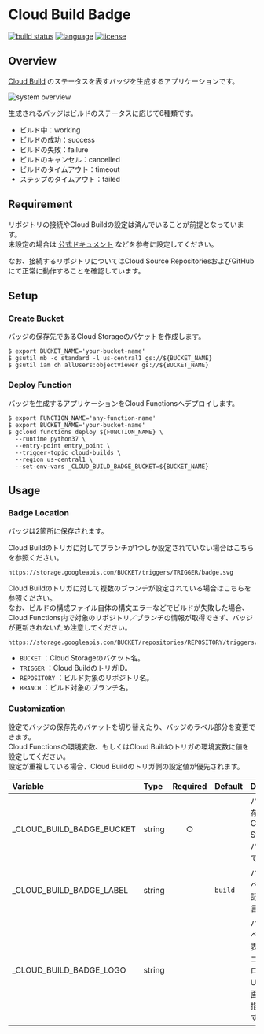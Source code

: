 # Cloud Build Badge
[![build status](https://storage.googleapis.com/jkff-mv-laboratory-cloud-build-badge/triggers/7f7036fd-6d3e-470e-b57d-a3df19b16f5e/badge.svg)](https://github.com/jkff-mv/cloud-build-badge/blob/master/cloudbuild.yaml)
[![language](https://img.shields.io/badge/language-python-blue)](https://www.python.org/)
[![license](https://img.shields.io/badge/license-MIT%20License-lightgrey.svg)](https://github.com/jkff-mv/cloud-build-badge/blob/master/LICENSE)

## Overview
[Cloud Build](https://cloud.google.com/cloud-build/) のステータスを表すバッジを生成するアプリケーションです。  

![system overview](https://storage.googleapis.com/jkff-mv-laboratory-repository/cloud-build-badge/a7e16306-9363-4230-af12-e93a7b4ffd5d.png)

生成されるバッジはビルドのステータスに応じて6種類です。  

* ビルド中：working  
* ビルドの成功：success  
* ビルドの失敗：failure  
* ビルドのキャンセル：cancelled  
* ビルドのタイムアウト：timeout  
* ステップのタイムアウト：failed  

## Requirement
リポジトリの接続やCloud Buildの設定は済んでいることが前提となっています。  
未設定の場合は [公式ドキュメント](https://cloud.google.com/cloud-build/docs/automating-builds/create-manage-triggers) などを参考に設定してください。  

なお、接続するリポジトリについてはCloud Source RepositoriesおよびGitHubにて正常に動作することを確認しています。  

## Setup

### Create Bucket
バッジの保存先であるCloud Storageのバケットを作成します。  

```
$ export BUCKET_NAME='your-bucket-name'
$ gsutil mb -c standard -l us-central1 gs://${BUCKET_NAME}
$ gsutil iam ch allUsers:objectViewer gs://${BUCKET_NAME}
```

### Deploy Function
バッジを生成するアプリケーションをCloud Functionsへデプロイします。  

```
$ export FUNCTION_NAME='any-function-name'
$ export BUCKET_NAME='your-bucket-name'
$ gcloud functions deploy ${FUNCTION_NAME} \
  --runtime python37 \
  --entry-point entry_point \
  --trigger-topic cloud-builds \
  --region us-central1 \
  --set-env-vars _CLOUD_BUILD_BADGE_BUCKET=${BUCKET_NAME}
```

## Usage

### Badge Location
バッジは2箇所に保存されます。  

Cloud Buildのトリガに対してブランチが1つしか設定されていない場合はこちらを参照ください。  

```
https://storage.googleapis.com/BUCKET/triggers/TRIGGER/badge.svg
```

Cloud Buildのトリガに対して複数のブランチが設定されている場合はこちらを参照ください。  
なお、ビルドの構成ファイル自体の構文エラーなどでビルドが失敗した場合、Cloud Functions内で対象のリポジトリ／ブランチの情報が取得できず、バッジが更新されないため注意してください。  

```
https://storage.googleapis.com/BUCKET/repositories/REPOSITORY/triggers/TRIGGER/branches/BRANCH/badge.svg
```

* `BUCKET` ：Cloud Storageのバケット名。  
* `TRIGGER` ：Cloud BuildのトリガID。  
* `REPOSITORY` ：ビルド対象のリポジトリ名。  
* `BRANCH` ：ビルド対象のブランチ名。  

### Customization
設定でバッジの保存先のバケットを切り替えたり、バッジのラベル部分を変更できます。  
Cloud Functionsの環境変数、もしくはCloud Buildのトリガの環境変数に値を設定してください。  
設定が重複している場合、Cloud Buildのトリガ側の設定値が優先されます。  

|Variable|Type|Required|Default|Description|
|:--|:--|:-:|:--|:--|
|_CLOUD_BUILD_BADGE_BUCKET|string|○||バッジの保存先となるCloud Storageのバケット名です。|
|_CLOUD_BUILD_BADGE_LABEL|string||`build`|バッジのラベル部分に記載する文言です。|
|_CLOUD_BUILD_BADGE_LOGO|string|||バッジのラベル部分に表示するロゴです。<br>ロゴはData URI形式の画像として指定します。|
